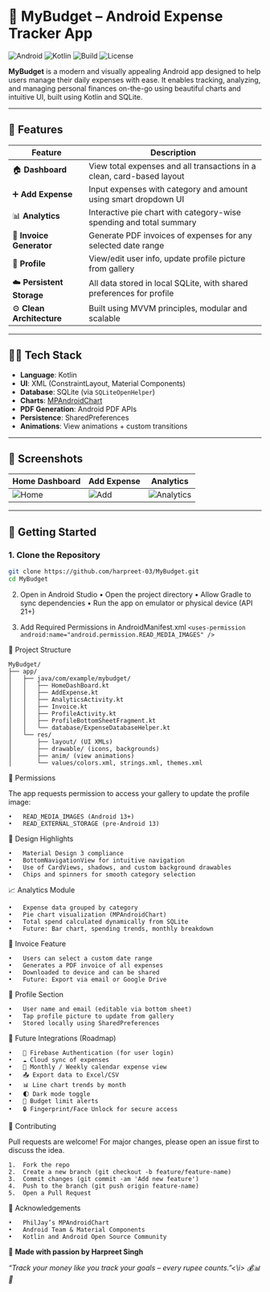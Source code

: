 # 💸 MyBudget – Android Expense Tracker App

![Android](https://img.shields.io/badge/platform-Android-green?style=flat-square&logo=android)
![Kotlin](https://img.shields.io/badge/code-Kotlin-orange?style=flat-square&logo=kotlin)
![Build](https://img.shields.io/badge/build-passing-brightgreen?style=flat-square)
![License](https://img.shields.io/badge/license-MIT-blue?style=flat-square)

**MyBudget** is a modern and visually appealing Android app designed to help users manage their daily expenses with ease. It enables tracking, analyzing, and managing personal finances on-the-go using beautiful charts and intuitive UI, built using Kotlin and SQLite.

---

## 📱 Features

| Feature | Description |
|--------|-------------|
| 🏠 **Dashboard** | View total expenses and all transactions in a clean, card-based layout |
| ➕ **Add Expense** | Input expenses with category and amount using smart dropdown UI |
| 📊 **Analytics** | Interactive pie chart with category-wise spending and total summary |
| 📄 **Invoice Generator** | Generate PDF invoices of expenses for any selected date range |
| 👤 **Profile** | View/edit user info, update profile picture from gallery |
| ☁️ **Persistent Storage** | All data stored in local SQLite, with shared preferences for profile |
| ⚙️ **Clean Architecture** | Built using MVVM principles, modular and scalable |

---

## 🧑‍💻 Tech Stack

- **Language**: Kotlin  
- **UI**: XML (ConstraintLayout, Material Components)  
- **Database**: SQLite (via `SQLiteOpenHelper`)  
- **Charts**: [MPAndroidChart](https://github.com/PhilJay/MPAndroidChart)  
- **PDF Generation**: Android PDF APIs  
- **Persistence**: SharedPreferences  
- **Animations**: View animations + custom transitions  

---

## 📸 Screenshots

| Home Dashboard | Add Expense | Analytics |
|----------------|-------------|-----------|
| ![Home](assets/home.png) | ![Add](assets/add.png) | ![Analytics](assets/chart.png) |

---

## 🚀 Getting Started

### 1. Clone the Repository
```bash
git clone https://github.com/harpreet-03/MyBudget.git
cd MyBudget
```
2. Open in Android Studio
	•	Open the project directory
	•	Allow Gradle to sync dependencies
	•	Run the app on emulator or physical device (API 21+)

3. Add Required Permissions in AndroidManifest.xml
```<uses-permission android:name="android.permission.READ_MEDIA_IMAGES" />```

📂 Project Structure
```
MyBudget/
├── app/
│   ├── java/com/example/mybudget/
│   │   ├── HomeDashBoard.kt
│   │   ├── AddExpense.kt
│   │   ├── AnalyticsActivity.kt
│   │   ├── Invoice.kt
│   │   ├── ProfileActivity.kt
│   │   ├── ProfileBottomSheetFragment.kt
│   │   └── database/ExpenseDatabaseHelper.kt
│   └── res/
│       ├── layout/ (UI XMLs)
│       ├── drawable/ (icons, backgrounds)
│       ├── anim/ (view animations)
│       └── values/colors.xml, strings.xml, themes.xml
```

🔐 Permissions

The app requests permission to access your gallery to update the profile image:

	•	READ_MEDIA_IMAGES (Android 13+)
	•	READ_EXTERNAL_STORAGE (pre-Android 13)


🧠 Design Highlights

	•	Material Design 3 compliance
	•	BottomNavigationView for intuitive navigation
	•	Use of CardViews, shadows, and custom background drawables
	•	Chips and spinners for smooth category selection


📈 Analytics Module

	•	Expense data grouped by category
	•	Pie chart visualization (MPAndroidChart)
	•	Total spend calculated dynamically from SQLite
	•	Future: Bar chart, spending trends, monthly breakdown


🧾 Invoice Feature

	•	Users can select a custom date range
	•	Generates a PDF invoice of all expenses
	•	Downloaded to device and can be shared
	•	Future: Export via email or Google Drive


👤 Profile Section

	•	User name and email (editable via bottom sheet)
	•	Tap profile picture to update from gallery
	•	Stored locally using SharedPreferences


🧩 Future Integrations (Roadmap)

	•	🔗 Firebase Authentication (for user login)
	•	☁️ Cloud sync of expenses
	•	📅 Monthly / Weekly calendar expense view
	•	📤 Export data to Excel/CSV
	•	📊 Line chart trends by month
	•	🌓 Dark mode toggle
	•	🔔 Budget limit alerts
	•	🔒 Fingerprint/Face Unlock for secure access


🤝 Contributing

Pull requests are welcome! For major changes, please open an issue first to discuss the idea.

	1.	Fork the repo
	2.	Create a new branch (git checkout -b feature/feature-name)
	3.	Commit changes (git commit -am 'Add new feature')
	4.	Push to the branch (git push origin feature-name)
	5.	Open a Pull Request


🙌 Acknowledgements

	•	PhilJay’s MPAndroidChart
	•	Android Team & Material Components
	•	Kotlin and Android Open Source Community



🚀 <strong>Made with passion by Harpreet Singh</strong>

<i>“Track your money like you track your goals – every rupee counts.”<\i> 💰📊📱

